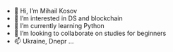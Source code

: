 - 👋 Hi, I’m Mihail Kosov
- 👀 I’m interested in DS and blockchain
- 🌱 I’m currently learning Python
- 💞️ I’m looking to collaborate on studies for beginners
- 📫 Ukraine, Dnepr ...
